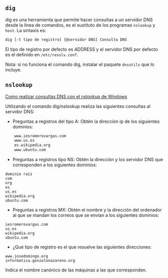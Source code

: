 ## `dig`

dig es una herramienta que permite hacer consultas a un servidor DNS desde la línea de comandos, es el sustituto de los programas `nslookup` y `host`. La sintaxis es:
```bash
dig [-t tipo de registro] [@servidor DNS] Consulta DNS
```
El tipo de registro por defecto es ADDRESS y el servidor DNS por defecto es el definido en `/etc/resolv.conf`.

Nota: si no funciona el comando dig, instalar el paquete `dnsutils` que lo incluye.
## `nslookup`

[Como realizar consultas DNS con el nslookup de Windows](https://axarnet.es/blog/que-es-nslookup)

Utilizando el comando dig/nslookup realiza las siguientes consultas al servidor DNS:

-  Preguntas a registros del tipo A: Obtén la dirección ip de los siguientes dominios:

```bash
	www.iesromerovargas.com
	www.us.es
	es.wikipedia.org
	www.ubuntu.com
```

- Preguntas a registros tipo NS: Obtén la dirección y los servidor DNS que corresponden a los siguientes dominios:
```
dominio raíz
com
org
es
us.es
wikipedia.org
ubuntu.com
```
- Preguntas a registros MX: Obtén el nombre y la dirección del ordenador al que se mandan los correos que se envían a los siguientes dominios:
```
iesromerovargas.com
us.es
wikipedia.org
ubuntu.com
```
- ¿Qué tipo de registro es el que resuelve las siguientes direcciones:
```
www.josedomingo.org
informatica.gonzalonazareno.org
```

Indica el nombre canónico de las máquinas a las que corresponden.
